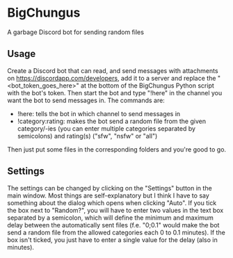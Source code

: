 # BigChungus
A garbage Discord bot for sending random files

## Usage
Create a Discord bot that can read, and send messages with attachments on https://discordapp.com/developers, add it to a server and replace the "<bot_token_goes_here>" at the bottom of the BigChungus Python script with the bot's token. Then start the bot and type "!here" in the channel you want the bot to send messages in. The commands are:
- !here: tells the bot in which channel to send messages in
- !category:rating: makes the bot send a random file from the given category/-ies (you can enter multiple categories separated by semicolons) and rating(s) ("sfw", "nsfw" or "all")

Then just put some files in the corresponding folders and you're good to go.

## Settings
The settings can be changed by clicking on the "Settings" button in the main window. Most things are self-explanatory but I think I have to say something about the dialog which opens when clicking "Auto". If you tick the box next to "Random?", you will have to enter two values in the text box separated by a semicolon, which will define the minimum and maximum delay between the automatically sent files (f.e. "0;0.1" would make the bot send a random file from the allowed categories each 0 to 0.1 minutes). If the box isn't ticked, you just have to enter a single value for the delay (also in minutes).
